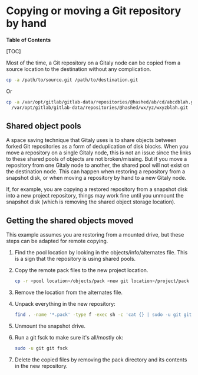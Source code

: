# Copying or moving a Git repository by hand

**Table of Contents**

[TOC]

Most of the time, a Git repository on a Gitaly node can be copied from
a source location to the destination without any complication.

```bash
cp -a /path/to/source.git /path/to/destination.git
```

Or

```bash
cp -a /var/opt/gitlab/gitlab-data/repositories/@hashed/ab/cd/abcdblah.git \
  /var/opt/gitlab/gitlab-data/repositories/@hashed/wx/yz/wxyzblah.git
```

## Shared object pools

A space saving technique that Gitaly uses is to share objects between forked
Git repositories as a form of deduplication of disk blocks. When you move a
repository on a single Gitaly node, this is not an issue since the links to
these shared pools of objects are not broken/missing. But if you move a
repository from one Gitaly node to another, the shared pool will not exist on
the destination node. This can happen when restoring a repository from a
snapshot disk, or when moving a repository by hand to a new Gitaly node.

If, for example, you are copying a restored repository from a snapshot disk
into a new project repository, things may work fine until you unmount the
snapshot disk (which is removing the shared object storage location).

## Getting the shared objects moved

This example assumes you are restoring from a mounted drive, but these steps
can be adapted for remote copying.

1. Find the pool location by looking in the objects/info/alternates file. This is a sign that the repository is using shared pools.
2. Copy the remote pack files to the new project location.

   ```bash
   cp -r <pool location>/objects/pack <new git location>/project/pack
   ```

3. Remove the location from the alternates file.
4. Unpack everything in the new repository:

   ```bash
   find . -name '*.pack' -type f -exec sh -c 'cat {} | sudo -u git git unpack-objects' \;
   ```

5. Unmount the snapshot drive.
6. Run a git fsck to make sure it's all/mostly ok:

   ```bash
   sudo -u git git fsck
   ```

7. Delete the copied files by removing the pack directory and its contents in the new repository.
